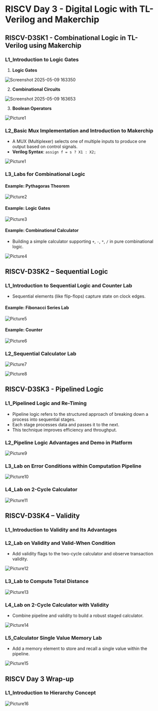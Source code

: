 
# RISCV Day 3 - Digital Logic with TL-Verilog and Makerchip

## RISCV-D3SK1 - Combinational Logic in TL-Verilog using Makerchip

### L1_Introduction to Logic Gates

1. **Logic Gates**

![Screenshot 2025-05-09 163350](https://github.com/user-attachments/assets/dcf89371-27c9-4080-be33-66d1ea55d5a7)

2. **Combinational Circuits**

![Screenshot 2025-05-09 163653](https://github.com/user-attachments/assets/5c58235c-2f48-49f0-b93c-b22447a27356)

3. **Boolean Operators**

![Picture1](https://github.com/user-attachments/assets/b9b63e69-4218-47a7-be4c-8603fa38c19e)

### L2_Basic Mux Implementation and Introduction to Makerchip

- A MUX (Multiplexer) selects one of multiple inputs to produce one output based on control signals.
- **Verilog Syntax**: `assign f = s ? X1 : X2;`

![Picture1](https://github.com/user-attachments/assets/31ee07a6-cd20-44f3-a50d-4874eb172894)


### L3_Labs for Combinational Logic

#### Example: Pythagoras Theorem

![Picture2](https://github.com/user-attachments/assets/2d2c47a0-cdb7-4075-88bb-78a9db2fbb71)


#### Example: Logic Gates

![Picture3](https://github.com/user-attachments/assets/bc5f430f-5054-46cc-9009-d06ee110fcc4)


#### Example: Combinational Calculator
- Building a simple calculator supporting `+`, `-`, `*`, `/` in pure combinational logic.

![Picture4](https://github.com/user-attachments/assets/61e10c69-0062-4be9-a5cd-f926dcbd0813)


## RISCV-D3SK2 – Sequential Logic

### L1_Introduction to Sequential Logic and Counter Lab
- Sequential elements (like flip-flops) capture state on clock edges.

#### Example: Fibonacci Series Lab

![Picture5](https://github.com/user-attachments/assets/7f1fd6e0-0539-42a5-b6ba-a1108820ecbd)


#### Example: Counter

![Picture6](https://github.com/user-attachments/assets/4f1340f0-2010-4192-9cb8-8a7075767bbf)


### L2_Sequential Calculator Lab

![Picture7](https://github.com/user-attachments/assets/bfd363e1-137b-4c8f-a013-964525c32be7)

![Picture8](https://github.com/user-attachments/assets/61c7a745-da31-45af-aaf4-1c7964125ec9)

## RISCV-D3SK3 - Pipelined Logic

### L1_Pipelined Logic and Re-Timing
- Pipeline logic refers to the structured approach of breaking down a process into sequential stages.
- Each stage processes data and passes it to the next.
- This technique improves efficiency and throughput.

### L2_Pipeline Logic Advantages and Demo in Platform

![Picture9](https://github.com/user-attachments/assets/605a4d91-2d03-4745-8bc4-5a4e1c45fe69)


### L3_Lab on Error Conditions within Computation Pipeline

![Picture10](https://github.com/user-attachments/assets/5f31b351-edb6-4fc2-aeda-e1302d06e501)

### L4_Lab on 2-Cycle Calculator

![Picture11](https://github.com/user-attachments/assets/124399c7-cca2-4578-8434-71a1a1cf8ffc)

## RISCV-D3SK4 – Validity

### L1_Introduction to Validity and Its Advantages

### L2_Lab on Validity and Valid-When Condition
- Add validity flags to the two-cycle calculator and observe transaction validity.

![Picture12](https://github.com/user-attachments/assets/c7bb14be-3b6a-4feb-b860-7d6a667789e1)

### L3_Lab to Compute Total Distance

![Picture13](https://github.com/user-attachments/assets/03e1d8ff-6066-4118-bd78-c945c539d8ff)

### L4_Lab on 2-Cycle Calculator with Validity
- Combine pipeline and validity to build a robust staged calculator.

![Picture14](https://github.com/user-attachments/assets/6d874296-22ea-4717-af9d-8e08cd88efb6)

### L5_Calculator Single Value Memory Lab
- Add a memory element to store and recall a single value within the pipeline.

![Picture15](https://github.com/user-attachments/assets/20878278-fcec-4d68-811a-f64ec5da0dd0)

## RISCV Day 3 Wrap-up

### L1_Introduction to Hierarchy Concept

![Picture16](https://github.com/user-attachments/assets/5751f2f8-53c1-4530-9f9a-f3708f68baf9)
